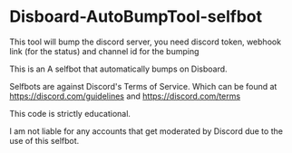 # Disboard-AutoBumpTool-selfbot
This tool will bump the discord server, you need discord token, webhook link (for the status) and channel id for the bumping

This is an A selfbot that automatically bumps on Disboard.

Selfbots are against Discord's Terms of Service. Which can be found at https://discord.com/guidelines and https://discord.com/terms

This code is strictly educational.

I am not liable for any accounts that get moderated by Discord due to the use of this selfbot.

